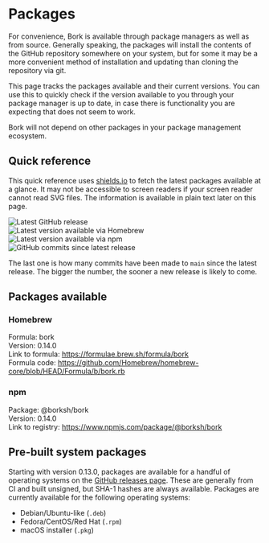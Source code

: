 # Packages

For convenience, Bork is available through package managers as well as from source. Generally speaking, the packages will install the contents of the GitHub repository somewhere on your system, but for some it may be a more convenient method of installation and updating than cloning the repository via git.

This page tracks the packages available and their current versions. You can use this to quickly check if the version available to you through your package manager is up to date, in case there is functionality you are expecting that does not seem to work.

Bork will not depend on other packages in your package management ecosystem.

## Quick reference

This quick reference uses [shields.io](https://shields.io) to fetch the latest packages available at a glance. It may not be accessible to screen readers if your screen reader cannot read SVG files. The information is available in plain text later on this page.

![Latest GitHub release](https://img.shields.io/github/v/release/borksh/bork)  
![Latest version available via Homebrew](https://img.shields.io/homebrew/v/bork)  
![Latest version available via npm](https://img.shields.io/npm/v/@borksh/bork)  
![GitHub commits since latest release](https://img.shields.io/github/commits-since/borksh/bork/latest/main)

The last one is how many commits have been made to `main` since the latest release. The bigger the number, the sooner a new release is likely to come.

## Packages available

### Homebrew

Formula: bork  
Version: 0.14.0  
Link to formula: <https://formulae.brew.sh/formula/bork>  
Formula code: <https://github.com/Homebrew/homebrew-core/blob/HEAD/Formula/b/bork.rb>  

### npm

Package: @borksh/bork  
Version: 0.14.0  
Link to registry: <https://www.npmjs.com/package/@borksh/bork>

## Pre-built system packages

Starting with version 0.13.0, packages are available for a handful of operating systems on the [GitHub releases page](https://github.com/borksh/bork/releases). These are generally from CI and built unsigned, but SHA-1 hashes are always
available. Packages are currently available for the following operating systems:

- Debian/Ubuntu-like (`.deb`)
- Fedora/CentOS/Red Hat (`.rpm`)
- macOS installer (`.pkg`)

